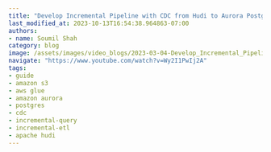 ```yaml
---
title: "Develop Incremental Pipeline with CDC from Hudi to Aurora Postgres | Demo Video"
last_modified_at: 2023-10-13T16:54:38.964863-07:00
authors:
- name: Soumil Shah
category: blog
image: /assets/images/video_blogs/2023-03-04-Develop_Incremental_Pipeline_with_CDC_from_Hudi_to_Aurora_Postgres_Demo_Video.png
navigate: "https://www.youtube.com/watch?v=Wy2I1PwIj2A"
tags:
- guide
- amazon s3
- aws glue
- amazon aurora
- postgres
- cdc
- incremental-query
- incremental-etl
- apache hudi
---
```

